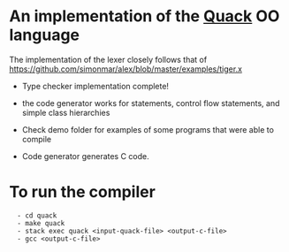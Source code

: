# An implementation of the [Quack](https://piazza-resources.s3.amazonaws.com/ixph1tsperz3b/iyc8hprr96m76w/quack_grammar.pdf?X-Amz-Algorithm=AWS4-HMAC-SHA256&X-Amz-Credential=ASIAR6AWVCBX6IXPTP3M%2F20181214%2Fus-east-1%2Fs3%2Faws4_request&X-Amz-Date=20181214T231039Z&X-Amz-Expires=3600&X-Amz-SignedHeaders=host&X-Amz-Security-Token=FQoGZXIvYXdzEND%2F%2F%2F%2F%2F%2F%2F%2F%2F%2FwEaDK6FlHvuPefEDP75yyK3A%2BFy71OdNdStKK18JG5nHpkGecyM1bb%2Foo7uqrIRgZ1RpXquhcjEaob%2Fwtlo6dKK3uRQsLubtNJRAfoX1j1gPbnjUAf1riQUFwjJmErIKU6V62ZTvEDpTVYmAijgsz%2Ff93ewEaxRhxVMzScm9PrbqUA9%2FPbuNRXy7L2gWh7Ce%2BWnFl4iM%2BAsU%2B1x6N1wlfjNUnHFpb6GFIRGiN%2BRZhpYYBcGtWJz1wt8n3KUcWkLGldCxEwCRGAPHyG8W0m3xn5GciKnWB1M0OWaFQGAS454bT8OEjEOIhaV6CKquSDuF3iKlE%2Fkvv6Guzr5dCnc6Nj6IZHaabAAI1%2FWNhos53v1vl4uUIXzMofc36MVqQ%2B0aSsekS%2F9BlFy9dvSc1gefRywcujLcOB2v40NkiD4Due0OVTkrXJLH0iuLbin75wbXW7Q6m0b7Ot0FaL2L9%2FjCkKUomZmkoutZA2FGl27ZAbJl8PH8Y1FRpk14G5eZxAfJHV67bzSDOjPQjhA%2B6qdRrguHZZbAhIDhGf%2FbuDmpCkks5B%2BKk%2FpdXHoYf2J%2BR%2B9iG3tqzkQrhsZCA1Eh4SM0z1%2FMgp7XG9xKREo4d7Q4AU%3D&X-Amz-Signature=25857d3a8a9c3a901cfd0d71ddb1eaef1b29bf94db17e54d8a81b6b9f2a057a9) OO language


The implementation of the lexer closely follows that of https://github.com/simonmar/alex/blob/master/examples/tiger.x

- Type checker implementation complete!

- the code generator works for statements, control flow statements, and simple class hierarchies 

- Check demo folder for examples of some programs that were able to compile

- Code generator generates C code.


# To run the compiler
```
  - cd quack
  - make quack
  - stack exec quack <input-quack-file> <output-c-file>
  - gcc <output-c-file>
```
  
